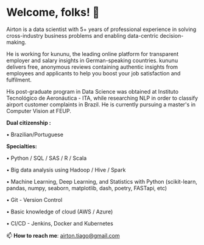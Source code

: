 # Welcome, folks! 👋

Airton is a data scientist with 5+ years of professional experience in solving cross-industry business problems and enabling data-centric decision-making. 

He is working for kununu, the leading online platform for transparent employer and salary insights in German-speaking countries. kununu delivers free, anonymous reviews containing authentic insights from employees and applicants to help you boost your job satisfaction and fulfilment.

His post-graduate program in Data Science was obtained at Instituto Tecnológico de Aeronáutica - ITA, while researching NLP in order to classify airport customer complaints in Brazil. He is currently pursuing a master's in Computer Vision at FEUP.

**Dual citizenship :**

• Brazilian/Portuguese

**Specialties:**

• Python / SQL / SAS / R / Scala

• Big data analysis using Hadoop / Hive / Spark

• Machine Learning, Deep Learning, and Statistics with Python (scikit-learn, pandas, numpy, seaborn, matplotlib, dash, poetry, FASTapi, etc)

• Git - Version Control

• Basic knowledge of cloud (AWS / Azure)

• CI/CD - Jenkins, Docker and Kubernetes


📫 **How to reach me**: airton.tiago@gmail.com


<!--
**AirtonTiago/airtontiago** is a ✨ _special_ ✨ repository because its `README.md` (this file) appears on your GitHub profile.

Here are some ideas to get you started:

- 🔭 I’m currently working on ...
- 🌱 I’m currently learning ...
- 👯 I’m looking to collaborate on ...
- 🤔 I’m looking for help with ...
- 💬 Ask me about ...
- 📫 How to reach me: ...
- 😄 Pronouns: ...
- ⚡ Fun fact: ...
-->
